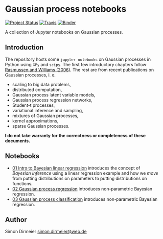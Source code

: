 
# Gaussian process notebooks


[![Project Status](http://www.repostatus.org/badges/latest/wip.svg)](http://www.repostatus.org/#wip)
[![Travis](https://travis-ci.org/dirmeier/gaussian-process-notebooks.svg?branch=master)](https://travis-ci.org/dirmeier/gaussian-process-notebooks)
[![Binder](https://mybinder.org/badge.svg)](https://mybinder.org/v2/gh/dirmeier/gaussian-process-notebooks/master)

 A collection of Jupyter notebooks on Gaussian processes.

## Introduction

The repository hosts some `jupyter notebooks` on Gaussian processes in Python using `GPy` and `scipy`. The first few introductory chapters follow [Rasmussen and Williams (2006)](http://www.gaussianprocess.org/gpml/). The rest are from recent publications on Gaussian processes, i. e.

- scaling to big data problems,
- distributed computation,
- Gaussian process latent variable models,
- Gaussian process regression networks,
- Student-t processes, 
- variational inference and sampling,
- mixtures of Gaussian processes,
- kernel approximations,
- sparse Gaussian processes.

**I do not take warranty for the correctness or completeness of these documents.**

## Notebooks

- [01 Intro to Bayesian linear regression](01-bayesian_regression.ipynb) introduces the concept of *Bayesian inference* using a linear regression example and how we *move* from putting distributions on parameters to putting distributions on functions.
- [02 Gaussian process regression](02-gaussian_process_regression.ipynb) introduces non-parametric Bayesian regression.
- [03 Gaussian process classification](02-gaussian_process_regression.ipynb) introduces non-parametric Bayesian regression.

## Author

Simon Dirmeier <a href="mailto:simon.dirmeier@web.de">simon.dirmeier@web.de</a>
